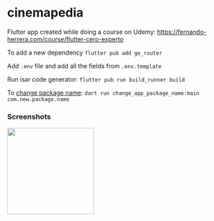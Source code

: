 # cinemapedia

Flutter app created while doing a course on Udemy: https://fernando-herrera.com/course/flutter-cero-experto


To add a new dependency
`flutter pub add go_router`

Add `.env` file and add all the fields from `.env.template`

Run isar code generator:
`flutter pub run build_runner build`

To [change package name](https://pub.dev/packages/change_app_package_name):
`dart run change_app_package_name:main com.new.package.name`

### Screenshots

<img src="https://github.com/user-attachments/assets/377f9e2e-04ac-4268-987c-4e7bbef708bf" width="200" />

